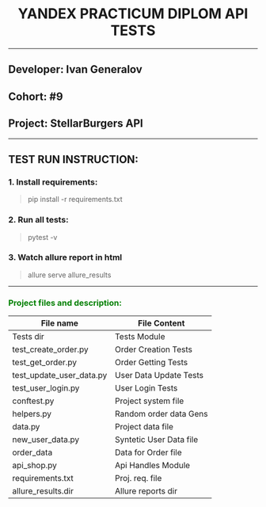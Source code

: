 # <h><center>YANDEX PRACTICUM DIPLOM API TESTS<center></h>

<hr>

## Developer: Ivan Generalov

## <h>Cohort: #9</h>

## <h>Project: StellarBurgers API</h>

<hr>

## <h>TEST RUN INSTRUCTION:</h>

### <h>1. Install requirements:</h>

> pip install -r requirements.txt</h>

### <h>2. Run all tests:</h>

> pytest -v

### <h>3. Watch allure report in html</h>

> allure serve allure_results


<hr>

<h3 align="left" style="color:green">Project files and description:</h3>

| File name                | File Content            |
|--------------------------|-------------------------|
| Tests dir                | Tests Module            |
| test_create_order.py     | Order Creation Tests    |
| test_get_order.py        | Order Getting Tests     |
| test_update_user_data.py | User Data Update Tests  |
| test_user_login.py       | User Login Tests        |
| conftest.py              | Project system file     |
| helpers.py               | Random order data Gens  |
| data.py                  | Project data file       |
| new_user_data.py         | Syntetic User Data file |
| order_data               | Data for Order file     |
| api_shop.py              | Api Handles Module      |
| requirements.txt         | Proj. req. file         |
| allure_results.dir       | Allure reports dir      |


